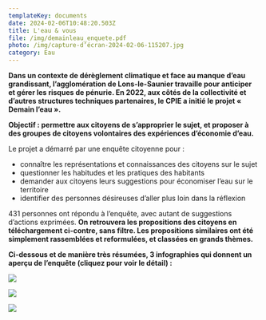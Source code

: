 ```yaml
---
templateKey: documents
date: 2024-02-06T10:48:20.503Z
title: L'eau & vous
file: /img/demainleau_enquete.pdf
photo: /img/capture-d’écran-2024-02-06-115207.jpg
category: Eau
---
```

<!--StartFragment-->

**Dans un contexte de dérèglement climatique et face au manque d’eau grandissant, l’agglomération de Lons-le-Saunier travaille pour anticiper et gérer les risques de pénurie. En 2022, aux côtés de la collectivité et d’autres structures techniques partenaires, le CPIE a initié le projet « Demain l’eau ».**

**Objectif : permettre aux citoyens de s’approprier le sujet, et proposer à des groupes de citoyens volontaires des expériences d’économie d’eau.**

<!--EndFragment-->



<!--StartFragment-->

Le projet a démarré par une enquête citoyenne pour :

* connaître les représentations et connaissances des citoyens sur le sujet
* questionner les habitudes et les pratiques des habitants
* demander aux citoyens leurs suggestions pour économiser l’eau sur le territoire
* identifier des personnes désireuses d’aller plus loin dans la réflexion

431 personnes ont répondu à l’enquête, avec autant de suggestions d’actions exprimées. **On retrouvera les propositions des citoyens en téléchargement ci-contre, sans filtre. Les propositions similaires ont été simplement rassemblées et reformulées, et classées en grands thèmes.**

**Ci-dessous et de manière très résumées, 3 infographies qui donnent un aperçu de l’enquête (cliquez pour voir le détail) :**

<!--EndFragment-->

![](/img/1.jpg?nf_resize=fit&w=400#center)

![](/img/2.jpg?nf_resize=fit&w=400#center)

![](/img/3.jpg?nf_resize=fit&w=400#center)